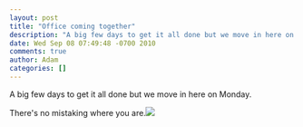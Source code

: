 ```yaml
---
layout: post
title: "Office coming together"
description: "A big few days to get it all done but we move in here on Monday. There's no mistaking where you are."
date: Wed Sep 08 07:49:48 -0700 2010
comments: true
author: Adam
categories: []
---
```


A big few days to get it all done but we move in here on Monday. <p /> There's no mistaking where you are.<img src="/images/office-coming-together/photo.jpg">
